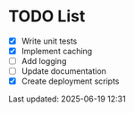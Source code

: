 # TODO List

- [x] Write unit tests
- [x] Implement caching
- [ ] Add logging
- [ ] Update documentation
- [x] Create deployment scripts

Last updated: 2025-06-19 12:31
